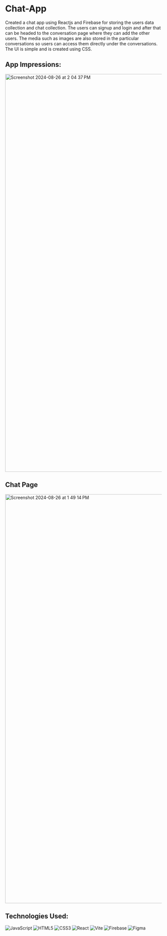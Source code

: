 # Chat-App

Created a chat app using Reactjs and Firebase for storing the users data collection and chat collection. The users can signup and login and after that can be headed to the conversation page where they can add the other users. The media such as images are also stored in the particular conversations so users can access them directly under the conversations. The UI is simple and is created using CSS.

<h2>App Impressions:</h2>

<img width="1277" alt="Screenshot 2024-08-26 at 2 04 37 PM" src="https://github.com/user-attachments/assets/10766302-5827-4d5d-b047-7e66b99b8e18">

<h2>Chat Page</h2>

<img width="1313" alt="Screenshot 2024-08-26 at 1 49 14 PM" src="https://github.com/user-attachments/assets/da8324b8-ec8f-4493-850c-db63e07d4f97">

<h2>Technologies Used:</h2>

![JavaScript](https://img.shields.io/badge/javascript-%23323330.svg?style=for-the-badge&logo=javascript&logoColor=%23F7DF1E)
![HTML5](https://img.shields.io/badge/html5-%23E34F26.svg?style=for-the-badge&logo=html5&logoColor=white)
![CSS3](https://img.shields.io/badge/css3-%231572B6.svg?style=for-the-badge&logo=css3&logoColor=white)
![React](https://img.shields.io/badge/react-%2320232a.svg?style=for-the-badge&logo=react&logoColor=%2361DAFB)
![Vite](https://img.shields.io/badge/vite-%23646CFF.svg?style=for-the-badge&logo=vite&logoColor=white)
![Firebase](https://img.shields.io/badge/firebase-%23039BE5.svg?style=for-the-badge&logo=firebase)
![Figma](https://img.shields.io/badge/figma-%23F24E1E.svg?style=for-the-badge&logo=figma&logoColor=white)
